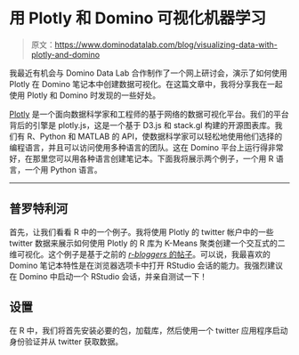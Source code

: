 # 用 Plotly 和 Domino 可视化机器学习

> 原文：<https://www.dominodatalab.com/blog/visualizing-data-with-plotly-and-domino>

我最近有机会与 Domino Data Lab 合作制作了一个网上研讨会，演示了如何使用 Plotly 在 Domino 笔记本中创建数据可视化。在这篇文章中，我将分享我在一起使用 Plotly 和 Domino 时发现的一些好处。

[Plotly](https://www.dominodatalab.com/data-science-dictionary/plotly) 是一个面向数据科学家和工程师的基于网络的数据可视化平台。我们的平台背后的引擎是 plotly.js，这是一个基于 D3.js 和 stack.gl 构建的开源图表库。我们有 R、Python 和 MATLAB 的 API，使数据科学家可以轻松地使用他们选择的编程语言，并且可以访问使用多种语言的团队。这在 Domino 平台上运行得非常好，在那里您可以用各种语言创建笔记本。下面我将展示两个例子，一个用 R 语言，一个用 Python 语言。

* * *

## 普罗特利河

首先，让我们看看 R 中的一个例子。我将使用 Plotly 的 twitter 帐户中的一些 twitter 数据来展示如何使用 Plotly 的 R 库为 K-Means 聚类创建一个交互式的二维可视化。这个例子是基于之前的 [*r-bloggers* 的帖子](http://rstudio-pubs-static.s3.amazonaws.com/5983_af66eca6775f4528a72b8e243a6ecf2d.html)。可以说，我最喜欢的 Domino 笔记本特性是在浏览器选项卡中打开 RStudio 会话的能力。我强烈建议在 Domino 中启动一个 RStudio 会话，并亲自测试一下！

## 设置

在 R 中，我们将首先安装必要的包，加载库，然后使用一个 twitter 应用程序启动身份验证并从 twitter 获取数据。